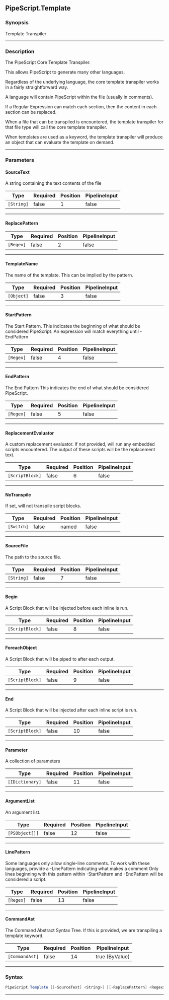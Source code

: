 PipeScript.Template
-------------------
### Synopsis
Template Transpiler

---
### Description

The PipeScript Core Template Transpiler.

This allows PipeScript to generate many other languages.

Regardless of the underlying language, the core template transpiler works in a fairly straightforward way.

A language will contain PipeScript within the file (usually in comments).

If a Regular Expression can match each section, then the content in each section can be replaced.

When a file that can be transpiled is encountered,
the template transpiler for that file type will call the core template transpiler.

When templates are used as a keyword,
the template transpiler will produce an object that can evaluate the template on demand.

---
### Parameters
#### **SourceText**

A string containing the text contents of the file






|Type      |Required|Position|PipelineInput|
|----------|--------|--------|-------------|
|`[String]`|false   |1       |false        |



---
#### **ReplacePattern**




|Type     |Required|Position|PipelineInput|
|---------|--------|--------|-------------|
|`[Regex]`|false   |2       |false        |



---
#### **TemplateName**

The name of the template.  This can be implied by the pattern.






|Type      |Required|Position|PipelineInput|
|----------|--------|--------|-------------|
|`[Object]`|false   |3       |false        |



---
#### **StartPattern**

The Start Pattern.
This indicates the beginning of what should be considered PipeScript.
An expression will match everything until -EndPattern






|Type     |Required|Position|PipelineInput|
|---------|--------|--------|-------------|
|`[Regex]`|false   |4       |false        |



---
#### **EndPattern**

The End Pattern
This indicates the end of what should be considered PipeScript.






|Type     |Required|Position|PipelineInput|
|---------|--------|--------|-------------|
|`[Regex]`|false   |5       |false        |



---
#### **ReplacementEvaluator**

A custom replacement evaluator.
If not provided, will run any embedded scripts encountered. 
The output of these scripts will be the replacement text.






|Type           |Required|Position|PipelineInput|
|---------------|--------|--------|-------------|
|`[ScriptBlock]`|false   |6       |false        |



---
#### **NoTranspile**

If set, will not transpile script blocks.






|Type      |Required|Position|PipelineInput|
|----------|--------|--------|-------------|
|`[Switch]`|false   |named   |false        |



---
#### **SourceFile**

The path to the source file.






|Type      |Required|Position|PipelineInput|
|----------|--------|--------|-------------|
|`[String]`|false   |7       |false        |



---
#### **Begin**

A Script Block that will be injected before each inline is run.






|Type           |Required|Position|PipelineInput|
|---------------|--------|--------|-------------|
|`[ScriptBlock]`|false   |8       |false        |



---
#### **ForeachObject**

A Script Block that will be piped to after each output.






|Type           |Required|Position|PipelineInput|
|---------------|--------|--------|-------------|
|`[ScriptBlock]`|false   |9       |false        |



---
#### **End**

A Script Block that will be injected after each inline script is run.






|Type           |Required|Position|PipelineInput|
|---------------|--------|--------|-------------|
|`[ScriptBlock]`|false   |10      |false        |



---
#### **Parameter**

A collection of parameters






|Type           |Required|Position|PipelineInput|
|---------------|--------|--------|-------------|
|`[IDictionary]`|false   |11      |false        |



---
#### **ArgumentList**

An argument list.






|Type          |Required|Position|PipelineInput|
|--------------|--------|--------|-------------|
|`[PSObject[]]`|false   |12      |false        |



---
#### **LinePattern**

Some languages only allow single-line comments.
To work with these languages, provide a -LinePattern indicating what makes a comment
Only lines beginning with this pattern within -StartPattern and -EndPattern will be considered a script.






|Type     |Required|Position|PipelineInput|
|---------|--------|--------|-------------|
|`[Regex]`|false   |13      |false        |



---
#### **CommandAst**

The Command Abstract Syntax Tree.  If this is provided, we are transpiling a template keyword.






|Type          |Required|Position|PipelineInput |
|--------------|--------|--------|--------------|
|`[CommandAst]`|false   |14      |true (ByValue)|



---
### Syntax
```PowerShell
PipeScript.Template [[-SourceText] <String>] [[-ReplacePattern] <Regex>] [[-TemplateName] <Object>] [[-StartPattern] <Regex>] [[-EndPattern] <Regex>] [[-ReplacementEvaluator] <ScriptBlock>] [-NoTranspile] [[-SourceFile] <String>] [[-Begin] <ScriptBlock>] [[-ForeachObject] <ScriptBlock>] [[-End] <ScriptBlock>] [[-Parameter] <IDictionary>] [[-ArgumentList] <PSObject[]>] [[-LinePattern] <Regex>] [[-CommandAst] <CommandAst>] [<CommonParameters>]
```
---


